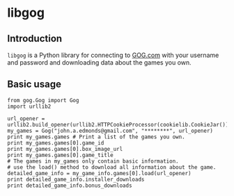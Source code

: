 # libgog

## Introduction

`libgog` is a Python library for connecting to [GOG.com](http://gog.com) with your username and password and downloading data about the games you own.

## Basic usage

    from gog.Gog import Gog
    import urllib2

    url_opener = urllib2.build_opener(urllib2.HTTPCookieProcessor(cookielib.CookieJar()))
    my_games = Gog("john.a.edmonds@gmail.com", "********", url_opener)
    print my_games.games # Print a list of the games you own.
    print my_games.games[0].game_id
    print my_games.games[0].box_image_url
    print my_games.games[0].game_title
    # The games in my_games only contain basic information.
    # use the load() method to download all information about the game.
    detailed_game_info = my_game_info.games[0].load(url_opener)
    print detailed_game_info.installer_downloads
    print detailed_game_info.bonus_downloads
